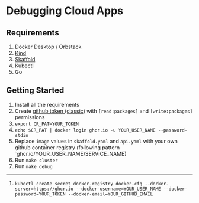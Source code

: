 # Debugging Cloud Apps

## Requirements

1. Docker Desktop / Orbstack
1. [Kind](https://kind.sigs.k8s.io/docs/user/quick-start/)
1. [Skaffold](https://skaffold.dev/docs/install/)
1. Kubectl
1. Go

## Getting Started

1. Install all the requirements
1. Create [github token (classic)](https://github.com/settings/tokens) with `[read:packages]` and `[write:packages]` permissions
1. `export CR_PAT=YOUR_TOKEN`
1. `echo $CR_PAT | docker login ghcr.io -u YOUR_USER_NAME --password-stdin`
1. Replace `image` values in `skaffold.yaml` and `api.yaml` with your own github container registry (following pattern `ghcr.io/YOUR_USER_NAME/SERVICE_NAME)
1. Run `make cluster`
1. Run `make debug`

---

1. `kubectl create secret docker-registry docker-cfg --docker-server=https://ghcr.io --docker-username=YOUR_USER_NAME --docker-password=YOUR_TOKEN --docker-email=YOUR_GITHUB_EMAIL`
